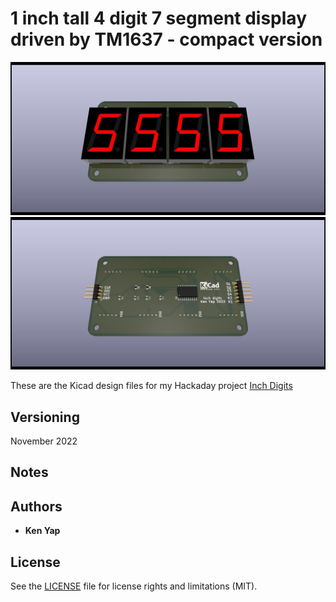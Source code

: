 # 1 inch tall 4 digit 7 segment display driven by TM1637 - compact version

![inchdigits-front.jpg](./inchdigits-front.jpg)
![inchdigits-back.jpg](./inchdigits-back.jpg)

These are the Kicad design files for my Hackaday project [Inch Digits](https://hackaday.io/project/169179-inch-digits)

## Versioning

November 2022

## Notes

## Authors

* **Ken Yap**

## License

See the [LICENSE](LICENSE.md) file for license rights and limitations (MIT).
